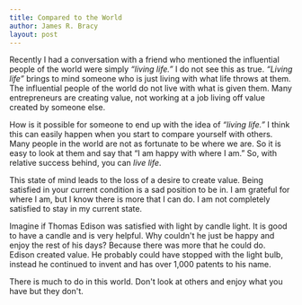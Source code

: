 ```yaml
---
title: Compared to the World
author: James R. Bracy
layout: post
---
```


Recently I had a conversation with a friend who mentioned the influential people
of the world were simply *&#8220;living life.&#8221;* I do not see this as true. *&#8220;Living
life&#8221;* brings to mind someone who is just living with what life throws at them.
The influential people of the world do not live with what is given them. Many
entrepreneurs are creating value, not working at a job living off value
created by someone else.

How is it possible for someone to end up with the idea of *&#8220;living life.&#8221;* I
think this can easily happen when you start to compare yourself with others.  
Many people in the world are not as fortunate to be where we are. So it is
easy to look at them and say that &#8220;I am happy with where I am.&#8221; So, with
relative success behind, you can *live life*.

This state of mind leads to the loss of a desire to create value. Being
satisfied in your current condition is a sad position to be in. I am grateful
for where I am, but I know there is more that I can do. I am not completely
satisfied to stay in my current state.

Imagine if Thomas Edison was satisfied with light by candle light. It is good
to have a candle and is very helpful. Why couldn't he just be happy and enjoy
the rest of his days? Because there was more that he could do. Edison created
value. He probably could have stopped with the light bulb, instead he continued
to invent and has over 1,000 patents to his name.

There is much to do in this world. Don't look at others and enjoy what you
have but they don't.
